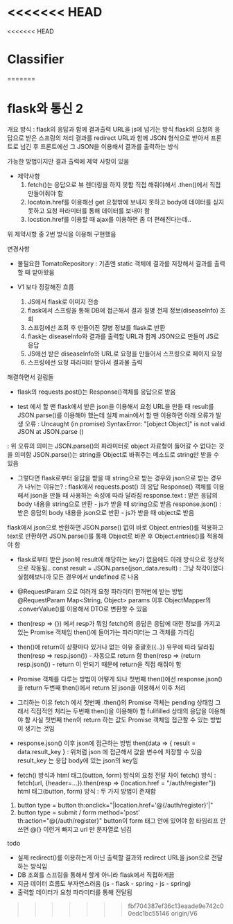 <<<<<<< HEAD
=======
<<<<<<< HEAD
# Classifier
=======
# flask와 통신 2

개요
방식 : flask의 응답과 함께 결과출력 URL을 js에 넘기는 방식
flask의 요청의 응답으로 받은 스프링의 처리 결과를 redirect URL과 함께 JSON 형식으로 받아서 프론트로 넘긴 후 프론트에선 그 JSON을 이용해서 결과를 출력하는 방식

가능한 방법이지만 결과 출력에 제약 사항이 있음
- 제약사항
  1. fetch()는 응답으로 뷰 렌더링을 하지 못함 직접 해줘야해서 .then()에서 직접 만들어줘야 함
  2. locatoin.href를 이용해선 get 요청밖에 보내지 못하고 body에 데이터를 싣지 못하고 요청 파라미터를 통해 데이터를 보내야 함
  3. locstion.href를 이용할 때 ajax를 이용하면 좀 더 편해진다는데..

위 제약사항 중 2번 방식을 이용해 구현했음

변경사항
- 불필요한 TomatoRepository : 기존엔 static 객체에 결과를 저장해서 결과를 출력할 때 받아왔음

- V1 보다 정갈해진 흐름
  1. JS에서 flask로 이미지 전송 
  2. flask에서 스프링을 통해 DB에 접근해서 결과 질병 전체 정보(diseaseInfo) 조회
  3. 스프링에선 조회 후 만들어진 질병 정보를 flask로 반환
  4. flask는 diseaseInfo와 결과를 출력할 URL과 함께 JSON으로 만들어 JS로 응답
  5. JS에선 받은 diseaseInfo와 URL로 요청을 만들어서 스프링으로 페이지 요청
  6. 스프링에선 요청 파라미터 받아서 결과물 출력

해결하면서 걸림돌
  - flask의 requests.post()는 Response()객체를 응답으로 받음

  - test 에서 할 땐 flask에서 받은 json을 이용해서 요청 URL을 만들 때 result를 JSON.parse()를 이용해야 했는데 실제 main에서 할 땐 이용하면 아래 오류가 발생
오류 : Uncaught (in promise) SyntaxError: "[object Object]" is not valid JSON at JSON.parse (<anonymous>)

: 위 오류의 의미는 JSON.parse()의 파라미터로 object 자료형이 들어갈 수 없다는 것을 의미함 JSON.parse()는 string을 Object로 바꿔주는 메소드로 string만 받을 수 있음

  - 그렇다면 flask로부터 응답을 받을 때 string으로 받는 경우와 json으로 받는 경우가 나뉘는 이유는? 
: flask에서 requests.post() 의 응답 Response() 객체를 이용해서 json을 만들 때 사용하는 속성에 따라 달라짐
response.text : 받은 응답의 body 내용을 string으로 반환 - js가 받을 때 string으로 받음
response.json() : 받은 응답의 body 내용을 json으로 반환 - js가 받을 때 object로 받음

flask에서 json으로 반환하면 JSON.parse() 없이 바로 Object.entries()를 적용하고
text로 반환하면 JSON.parse()를 통해 Object로 바꾼 후 Object.entries()를 적용해야 함


  - flask로부터 받은 json에 result에 해당하는 key가 없음에도 아래 방식으로 정상적으로 작동됨..
const result = JSON.parse(json_data.result)
: 그냥 착각이었다 실험해보니까 모든 경우에서 undefined 로 나옴

  - @RequestParam 으로 여러개 요청 파라미터 한꺼번에 받는 방법
@RequestParam Map<String, Object> params
이후 ObjectMapper의 .converValue()를 이용해서 DTO로 변환할 수 있음


   - then(resp => {}) 에서 resp가 뭐임
fetch()의 응답은 응답에 대한 정보를 가지고 있는 Promise 객체임 then()에 들어가는 파라미터는 그 객체를 가리킴

  - then()에 return이 상황마다 있거나 없는 이유
중괄호({..}) 유무에 따라 달라짐
then(resp => resp.json()) - 자동으로 return 함
then(resp => {return resp.json()) - return 이 안되기 때문에 return을 직접 해줘야 함


  - Promise 객체를 다루는 방법이 어떻게 되나
첫번째 then()에선 response.json() 을 return 
두번째 then()에서 return 된 json을 이용해서 이후 처리

  - 그리하는 이유
fetch 에서 첫번째 .then()의 Promise 객체는 pending 상태임 그래서 직접적인 처리는 두번째 then()을 이용해야 함 fullfilled 상태의 응답을 이용해야 함
사실 첫번째 then이 return 하는 값도 Promise 객체임 접근할 수 있는 방법이 생기는 것임

  - response.json() 이후 json에 접근하는 방법
then(data => { result = data.result_key }
: 위처럼 json 에 접근해서 값을 변수에 저장할 수 있음
result_key 는 응답 body에 있는 json의 key임


  - fetch() 방식과 html 태그(button, form) 방식의 요청 전달 차이
fetch() 방식 : fetch(url, {header=...}).then(resp => {location.href = "/auth/register"})
html 태그(button, form) 방식 : 두 가지 방법이 존재함
1. button type = button th:onclick="|location.href='@{/auth/register}'|"
2. button type = submit / form method='post' th:action="@{/auth/register}" button이 form 태그 안에 있어야 함
타임리프 안쓰면 @{} 이런거 빠지고 url 만 문자열로 넘김


todo
- 실제 redirect()를 이용하는게 아닌 출력할 결과와 redirect URL을 json으로 전달하는 방식임
- DB 조회를 스프링을 통해서 할게 아니라 flask에서 직접하게끔
- 지금 데이터 흐름도 부자연스러움 (js - flask - spring - js - spring)
- 출력할 데이터가 요청 파라미터를 통해 전달됨
>>>>>>> fbf704387ef36c13eaade9e742c00edc1bc55146
>>>>>>> origin/V6
